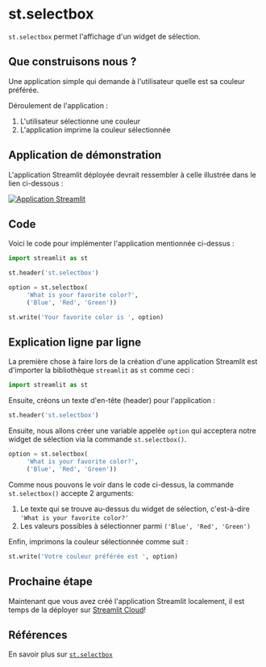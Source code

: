 # st.selectbox

`st.selectbox` permet l'affichage d'un widget de sélection.

## Que construisons nous ?

Une application simple qui demande à l'utilisateur quelle est sa couleur préférée.

Déroulement de l'application :
1. L'utilisateur sélectionne une couleur
2. L'application imprime la couleur sélectionnée

## Application de démonstration
L'application Streamlit déployée devrait ressembler à celle illustrée dans le lien ci-dessous :

[![Application Streamlit](https://static.streamlit.io/badges/streamlit_badge_black_white.svg)](https://share.streamlit.io/dataprofessor/st.selectbox/)

## Code
Voici le code pour implémenter l'application mentionnée ci-dessus :

```python
import streamlit as st

st.header('st.selectbox')

option = st.selectbox(
     'What is your favorite color?',
     ('Blue', 'Red', 'Green'))

st.write('Your favorite color is ', option)
```

## Explication ligne par ligne
La première chose à faire lors de la création d'une application Streamlit est d'importer la bibliothèque `streamlit` as `st` comme ceci :
```python
import streamlit as st
```

Ensuite, créons un texte d'en-tête (header) pour l'application :
```python
st.header('st.selectbox')
```

Ensuite, nous allons créer une variable appelée `option` qui acceptera notre widget de sélection via la commande `st.selectbox()`.

```python
option = st.selectbox(
     'What is your favorite color?',
     ('Blue', 'Red', 'Green'))
```

Comme nous pouvons le voir dans le code ci-dessus, la commande `st.selectbox()` accepte 2 arguments:
1. Le texte qui se trouve au-dessus du widget de sélection, c'est-à-dire `'What is your favorite color?'`
2. Les valeurs possibles à sélectionner parmi `('Blue', 'Red', 'Green')`

Enfin, imprimons la couleur sélectionnée comme suit :
```python
st.write('Votre couleur préférée est ', option)
```

## Prochaine étape
Maintenant que vous avez créé l'application Streamlit localement, il est temps de la déployer sur [Streamlit Cloud](https://streamlit.io/cloud)!

## Références
En savoir plus sur [`st.selectbox`](https://docs.streamlit.io/library/api-reference/widgets/st.selectbox)